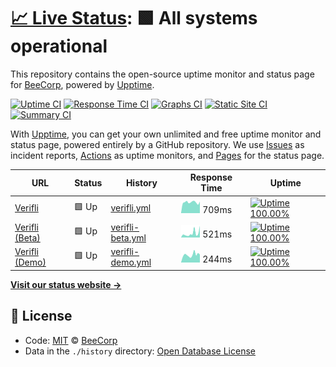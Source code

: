# [📈 Live Status](https://BeeCorp.github.io/upptime-verifli): <!--live status--> **🟩 All systems operational**

This repository contains the open-source uptime monitor and status page for [BeeCorp](https://BeeCorp.github.io/upptime-verifli), powered by [Upptime](https://github.com/upptime/upptime).

[![Uptime CI](https://github.com/koj-co/upptime/workflows/Uptime%20CI/badge.svg)](https://github.com/koj-co/upptime/actions?query=workflow%3A%22Uptime+CI%22)
[![Response Time CI](https://github.com/koj-co/upptime/workflows/Response%20Time%20CI/badge.svg)](https://github.com/koj-co/upptime/actions?query=workflow%3A%22Response+Time+CI%22)
[![Graphs CI](https://github.com/koj-co/upptime/workflows/Graphs%20CI/badge.svg)](https://github.com/koj-co/upptime/actions?query=workflow%3A%22Graphs+CI%22)
[![Static Site CI](https://github.com/koj-co/upptime/workflows/Static%20Site%20CI/badge.svg)](https://github.com/koj-co/upptime/actions?query=workflow%3A%22Static+Site+CI%22)
[![Summary CI](https://github.com/koj-co/upptime/workflows/Summary%20CI/badge.svg)](https://github.com/koj-co/upptime/actions?query=workflow%3A%22Summary+CI%22)

With [Upptime](https://upptime.js.org), you can get your own unlimited and free uptime monitor and status page, powered entirely by a GitHub repository. We use [Issues](https://github.com/BeeCorp/upptime-verifli/issues) as incident reports, [Actions](https://github.com/BeeCorp/upptime-verifli/actions) as uptime monitors, and [Pages](https://BeeCorp.github.io/upptime-verifli) for the status page.

<!--start: status pages-->
<!-- This summary is generated by Upptime (https://github.com/upptime/upptime) -->
<!-- Do not edit this manually, your changes will be overwritten -->

| URL                                        | Status | History                                                                                                | Response Time                                                                     | Uptime                                                                                                                                                                                                                                   |
| ------------------------------------------ | ------ | ------------------------------------------------------------------------------------------------------ | --------------------------------------------------------------------------------- | ---------------------------------------------------------------------------------------------------------------------------------------------------------------------------------------------------------------------------------------- |
| [Verifli](https://verifli.com)             | 🟩 Up  | [verifli.yml](https://github.com/BeeCorp/upptime-verifli/commits/master/history/verifli.yml)           | <img alt="Response time graph" src="./graphs/verifli.png" height="20"> 709ms      | [![Uptime 100.00%](https://img.shields.io/endpoint?url=https%3A%2F%2Fraw.githubusercontent.com%2FBeeCorp%2Fupptime-verifli%2Fmaster%2Fapi%2Fverifli%2Fuptime.json)](https://BeeCorp.github.io/upptime-verifli/history/verifli)           |
| [Verifli (Beta)](https://beta.verifli.com) | 🟩 Up  | [verifli-beta.yml](https://github.com/BeeCorp/upptime-verifli/commits/master/history/verifli-beta.yml) | <img alt="Response time graph" src="./graphs/verifli-beta.png" height="20"> 521ms | [![Uptime 100.00%](https://img.shields.io/endpoint?url=https%3A%2F%2Fraw.githubusercontent.com%2FBeeCorp%2Fupptime-verifli%2Fmaster%2Fapi%2Fverifli-beta%2Fuptime.json)](https://BeeCorp.github.io/upptime-verifli/history/verifli-beta) |
| [Verifli (Demo)](https://demo.verifli.com) | 🟩 Up  | [verifli-demo.yml](https://github.com/BeeCorp/upptime-verifli/commits/master/history/verifli-demo.yml) | <img alt="Response time graph" src="./graphs/verifli-demo.png" height="20"> 244ms | [![Uptime 100.00%](https://img.shields.io/endpoint?url=https%3A%2F%2Fraw.githubusercontent.com%2FBeeCorp%2Fupptime-verifli%2Fmaster%2Fapi%2Fverifli-demo%2Fuptime.json)](https://BeeCorp.github.io/upptime-verifli/history/verifli-demo) |

<!--end: status pages-->

[**Visit our status website →**](https://BeeCorp.github.io/upptime-verifli)

## 📄 License

- Code: [MIT](./LICENSE) © [BeeCorp](https://BeeCorp.github.io/upptime-verifli)
- Data in the `./history` directory: [Open Database License](https://opendatacommons.org/licenses/odbl/1-0/)
